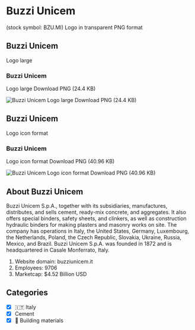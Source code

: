 # Buzzi Unicem
 (stock symbol: BZU.MI) Logo in transparent PNG format

## Buzzi Unicem
 Logo large

### Buzzi Unicem
 Logo large Download PNG (24.4 KB)

![Buzzi Unicem
 Logo large Download PNG (24.4 KB)](/img/orig/BZU.MI_BIG-039c453b.png)

## Buzzi Unicem
 Logo icon format

### Buzzi Unicem
 Logo icon format Download PNG (40.96 KB)

![Buzzi Unicem
 Logo icon format Download PNG (40.96 KB)](/img/orig/BZU.MI-79697c01.png)

## About Buzzi Unicem


Buzzi Unicem S.p.A., together with its subsidiaries, manufactures, distributes, and sells cement, ready-mix concrete, and aggregates. It also offers special binders, safety sheets, and clinkers, as well as construction hydraulic binders for making plasters and masonry works on site. The company has operations in Italy, the United States, Germany, Luxembourg, the Netherlands, Poland, the Czech Republic, Slovakia, Ukraine, Russia, Mexico, and Brazil. Buzzi Unicem S.p.A. was founded in 1872 and is headquartered in Casale Monferrato, Italy.

1. Website domain: buzziunicem.it
2. Employees: 9706
3. Marketcap: $4.52 Billion USD


## Categories
- [x] 🇮🇹 Italy
- [x] Cement
- [x] 🧱 Building materials
